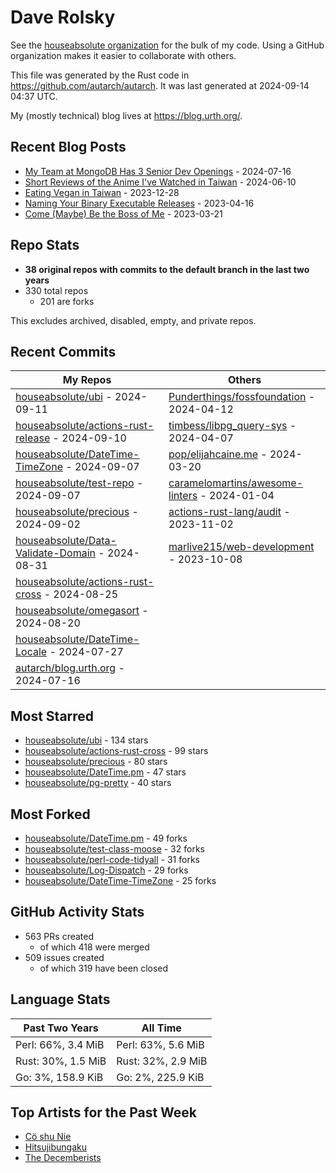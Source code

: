 
# Dave Rolsky

See the [houseabsolute organization](https://github.com/houseabsolute) for the
bulk of my code. Using a GitHub organization makes it easier to collaborate
with others.

This file was generated by the Rust code in
https://github.com/autarch/autarch. It was last generated at 2024-09-14 04:37 UTC.

My (mostly technical) blog lives at https://blog.urth.org/.

## Recent Blog Posts

- [My Team at MongoDB Has 3 Senior Dev Openings](https://blog.urth.org/2024/07/16/my-team-at-mongodb-has-3-senior-dev-openings/) - 2024-07-16
- [Short Reviews of the Anime I&#39;ve Watched in Taiwan](https://blog.urth.org/2024/06/10/short-reviews-of-the-anime-i-ve-watched-in-taiwan/) - 2024-06-10
- [Eating Vegan in Taiwan](https://blog.urth.org/2023/12/28/eating-vegan-in-taiwan/) - 2023-12-28
- [Naming Your Binary Executable Releases](https://blog.urth.org/2023/04/16/naming-your-binary-executable-releases/) - 2023-04-16
- [Come (Maybe) Be the Boss of Me](https://blog.urth.org/2023/03/21/come-maybe-be-the-boss-of-me/) - 2023-03-21


## Repo Stats
- **38 original repos with commits to the default branch in the last two years**
- 330 total repos
  - 201 are forks

This excludes archived, disabled, empty, and private repos.

## Recent Commits
| My Repos | Others |
|----------|--------|
| [houseabsolute/ubi](https://github.com/houseabsolute/ubi) - 2024-09-11              | [Punderthings/fossfoundation](https://github.com/Punderthings/fossfoundation) - 2024-04-12                |
| [houseabsolute/actions-rust-release](https://github.com/houseabsolute/actions-rust-release) - 2024-09-10              | [timbess/libpg_query-sys](https://github.com/timbess/libpg_query-sys) - 2024-04-07                |
| [houseabsolute/DateTime-TimeZone](https://github.com/houseabsolute/DateTime-TimeZone) - 2024-09-07              | [pop/elijahcaine.me](https://github.com/pop/elijahcaine.me) - 2024-03-20                |
| [houseabsolute/test-repo](https://github.com/houseabsolute/test-repo) - 2024-09-07              | [caramelomartins/awesome-linters](https://github.com/caramelomartins/awesome-linters) - 2024-01-04                |
| [houseabsolute/precious](https://github.com/houseabsolute/precious) - 2024-09-02              | [actions-rust-lang/audit](https://github.com/actions-rust-lang/audit) - 2023-11-02                |
| [houseabsolute/Data-Validate-Domain](https://github.com/houseabsolute/Data-Validate-Domain) - 2024-08-31              | [marlive215/web-development](https://github.com/marlive215/web-development) - 2023-10-08                |
| [houseabsolute/actions-rust-cross](https://github.com/houseabsolute/actions-rust-cross) - 2024-08-25              |                 |
| [houseabsolute/omegasort](https://github.com/houseabsolute/omegasort) - 2024-08-20              |                 |
| [houseabsolute/DateTime-Locale](https://github.com/houseabsolute/DateTime-Locale) - 2024-07-27              |                 |
| [autarch/blog.urth.org](https://github.com/autarch/blog.urth.org) - 2024-07-16              |                 |


## Most Starred
- [houseabsolute/ubi](https://github.com/houseabsolute/ubi) - 134 stars
- [houseabsolute/actions-rust-cross](https://github.com/houseabsolute/actions-rust-cross) - 99 stars
- [houseabsolute/precious](https://github.com/houseabsolute/precious) - 80 stars
- [houseabsolute/DateTime.pm](https://github.com/houseabsolute/DateTime.pm) - 47 stars
- [houseabsolute/pg-pretty](https://github.com/houseabsolute/pg-pretty) - 40 stars


## Most Forked
- [houseabsolute/DateTime.pm](https://github.com/houseabsolute/DateTime.pm) - 49 forks
- [houseabsolute/test-class-moose](https://github.com/houseabsolute/test-class-moose) - 32 forks
- [houseabsolute/perl-code-tidyall](https://github.com/houseabsolute/perl-code-tidyall) - 31 forks
- [houseabsolute/Log-Dispatch](https://github.com/houseabsolute/Log-Dispatch) - 29 forks
- [houseabsolute/DateTime-TimeZone](https://github.com/houseabsolute/DateTime-TimeZone) - 25 forks


## GitHub Activity Stats
- 563 PRs created
  - of which 418 were merged
- 509 issues created
  - of which 319 have been closed

## Language Stats
| Past Two Years        | All Time                |
|-----------------------|-------------------------|
| Perl: 66%, 3.4 MiB              | Perl: 63%, 5.6 MiB                |
| Rust: 30%, 1.5 MiB              | Rust: 32%, 2.9 MiB                |
| Go: 3%, 158.9 KiB              | Go: 2%, 225.9 KiB                |


## Top Artists for the Past Week
* [Cö shu Nie](https://musicbrainz.org/artist/d38d4afb-3c51-4cd5-b6e9-5d4ec71d2440)
* [Hitsujibungaku](https://musicbrainz.org/search?query=Hitsujibungaku&amp;type=artist&amp;method=indexed)
* [The Decemberists](https://musicbrainz.org/artist/97b1142f-c71e-4971-8736-4a8ceaf6b4c3)

